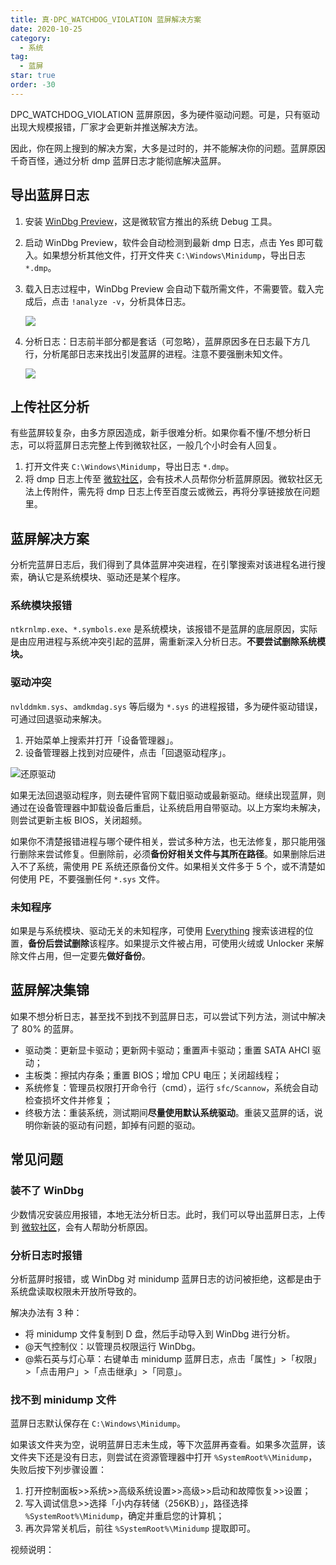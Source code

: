 ```yaml
---
title: 真·DPC_WATCHDOG_VIOLATION 蓝屏解决方案
date: 2020-10-25
category:
  - 系统
tag:
  - 蓝屏
star: true
order: -30
---
```


DPC_WATCHDOG_VIOLATION 蓝屏原因，多为硬件驱动问题。可是，只有驱动出现大规模报错，厂家才会更新并推送解决方法。

因此，你在网上搜到的解决方案，大多是过时的，并不能解决你的问题。蓝屏原因千奇百怪，通过分析 dmp 蓝屏日志才能彻底解决蓝屏。

## 导出蓝屏日志

1. 安装 [WinDbg Preview](https://www.microsoft.com/zh-cn/p/windbg/9pgjgd53tn86?rtc=1&activetab=pivot:overviewtab)，这是微软官方推出的系统 Debug 工具。
2. 启动 WinDbg Preview，软件会自动检测到最新 dmp 日志，点击 Yes 即可载入。如果想分析其他文件，打开文件夹 `C:\Windows\Minidump`，导出日志 `*.dmp`。
3. 载入日志过程中，WinDbg Preview 会自动下载所需文件，不需要管。载入完成后，点击 `!analyze -v`，分析具体日志。

   ![](http://tc.seoipo.com/20201025223307.png)

4. 分析日志：日志前半部分都是套话（可忽略），蓝屏原因多在日志最下方几行，分析尾部日志来找出引发蓝屏的进程。注意不要强删未知文件。

   ![](http://tc.seoipo.com/20201025224308.png)

## 上传社区分析

有些蓝屏较复杂，由多方原因造成，新手很难分析。如果你看不懂/不想分析日志，可以将蓝屏日志完整上传到微软社区，一般几个小时会有人回复。

1. 打开文件夹 `C:\Windows\Minidump`，导出日志 `*.dmp`。
2. 将 dmp 日志上传至 [微软社区](https://answers.microsoft.com/zh-hans/newthread?threadtype=Questions&cancelurl=/zh-hans/windows/forum&forum=windows&filter=)，会有技术人员帮你分析蓝屏原因。微软社区无法上传附件，需先将 dmp 日志上传至百度云或微云，再将分享链接放在问题里。

## 蓝屏解决方案

分析完蓝屏日志后，我们得到了具体蓝屏冲突进程，在引擎搜索对该进程名进行搜索，确认它是系统模块、驱动还是某个程序。

### 系统模块报错

`ntkrnlmp.exe`、`*.symbols.exe` 是系统模块，该报错不是蓝屏的底层原因，实际是由应用进程与系统冲突引起的蓝屏，需重新深入分析日志。**不要尝试删除系统模块。**

### 驱动冲突

`nvlddmkm.sys`、`amdkmdag.sys` 等后缀为 `*.sys` 的进程报错，多为硬件驱动错误，可通过回退驱动来解决。

1. 开始菜单上搜索并打开「设备管理器」。
2. 设备管理器上找到对应硬件，点击「回退驱动程序」。

  ![](http://tc.seoipo.com/2022-12-17-10-38-44.png "还原驱动")

如果无法回退驱动程序，则去硬件官网下载旧驱动或最新驱动。继续出现蓝屏，则通过在设备管理器中卸载设备后重启，让系统启用自带驱动。以上方案均未解决，则尝试更新主板 BIOS，关闭超频。

如果你不清楚报错进程与哪个硬件相关，尝试多种方法，也无法修复，那只能用强行删除来尝试修复。但删除前，必须**备份好相关文件与其所在路径**。如果删除后进入不了系统，需使用 PE 系统还原备份文件。如果相关文件多于 5 个，或不清楚如何使用 PE，不要强删任何 `*.sys` 文件。

### 未知程序

如果是与系统模块、驱动无关的未知程序，可使用 [Everything](https://www.voidtools.com/zh-cn/downloads/) 搜索该进程的位置，**备份后尝试删除**该程序。如果提示文件被占用，可使用火绒或 Unlocker 来解除文件占用，但一定要先**做好备份**。

## 蓝屏解决集锦

如果不想分析日志，甚至找不到找不到蓝屏日志，可以尝试下列方法，测试中解决了 80% 的蓝屏。

- 驱动类：更新显卡驱动；更新网卡驱动；重置声卡驱动；重置 SATA AHCI 驱动；
- 主板类：擦拭内存条；重置 BIOS；增加 CPU 电压；关闭超线程；
- 系统修复：管理员权限打开命令行（cmd），运行 `sfc/Scannow`，系统会自动检查损坏文件并修复；
- 终极方法：重装系统，测试期间**尽量使用默认系统驱动**。重装又蓝屏的话，说明你新装的驱动有问题，卸掉有问题的驱动。

## 常见问题

### 装不了 WinDbg

少数情况安装应用报错，本地无法分析日志。此时，我们可以导出蓝屏日志，上传到 [微软社区](https://answers.microsoft.com/zh-hans/newthread?threadtype=Questions&cancelurl=/zh-hans/windows/forum&forum=windows&filter=)，会有人帮助分析原因。

### 分析日志时报错

分析蓝屏时报错，或 WinDbg 对 minidump 蓝屏日志的访问被拒绝，这都是由于系统盘读取权限未开放所导致的。

解决办法有 3 种：

- 将 minidump 文件复制到 D 盘，然后手动导入到 WinDbg 进行分析。
- @天气控制仪：以管理员权限运行 WinDbg。
- @紫石英与灯心草：右键单击 minidump 蓝屏日志，点击「属性」>「权限」>「点击用户」>「点击继承」>「同意」。

### 找不到 minidump 文件

蓝屏日志默认保存在 `C:\Windows\Minidump`。

如果该文件夹为空，说明蓝屏日志未生成，等下次蓝屏再查看。如果多次蓝屏，该文件夹下还是没有日志，则尝试在资源管理器中打开 `%SystemRoot%\Minidump`，失败后按下列步骤设置：

1. 打开控制面板>>系统>>高级系统设置>>高级>>启动和故障恢复>>设置；
2. 写入调试信息>>选择「小内存转储（256KB）」，路径选择 `%SystemRoot%\Minidump`，确定并重启您的计算机；
3. 再次异常关机后，前往 `%SystemRoot%\Minidump` 提取即可。

视频说明：

<BiliBili bvid="BV1jt4y1i7C8" />
